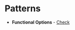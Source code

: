 # Patterns

* **Functional Options** - [Check](https://golang.cafe/blog/golang-functional-options-pattern.html)